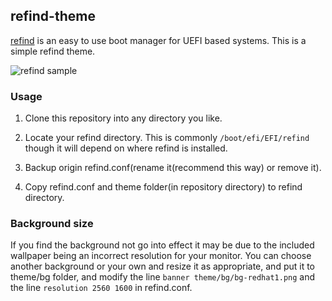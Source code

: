 ## refind-theme

[refind](http://www.rodsbooks.com/refind/) is an easy to use boot manager for UEFI
based systems. This is a simple refind theme.

![refind sample](https://github.com/connorgame/res/tree/master/pic/refind-theme-readhat.png)

### Usage

 1. Clone this repository into any directory you like.

 2. Locate your refind directory. This is commonly `/boot/efi/EFI/refind`
    though it will depend on where refind is installed.

 2. Backup origin refind.conf(rename it(recommend this way) or remove it).

 3. Copy refind.conf and theme folder(in repository directory) to refind directory.

### Background size

If you find the background not go into effect it may be due to the included wallpaper
being an incorrect resolution for your monitor. You can choose another background or 
your own and resize it as appropriate, and put it to theme/bg folder, and modify the line
`banner theme/bg/bg-redhat1.png` and the line `resolution 2560 1600` in refind.conf.
